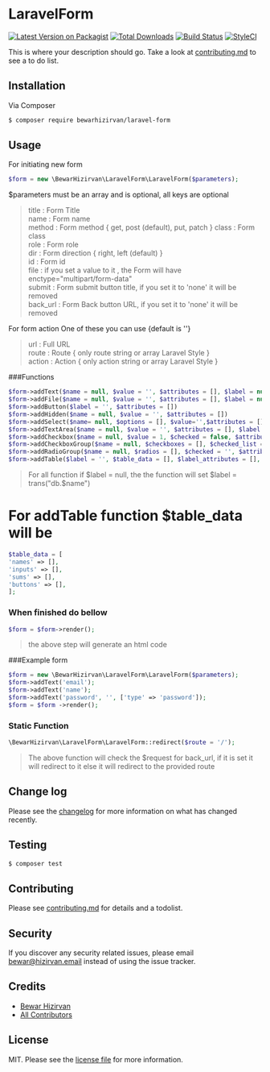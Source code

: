 # LaravelForm

[![Latest Version on Packagist][ico-version]][link-packagist]
[![Total Downloads][ico-downloads]][link-downloads]
[![Build Status][ico-travis]][link-travis]
[![StyleCI][ico-styleci]][link-styleci]

This is where your description should go. Take a look at [contributing.md](contributing.md) to see a to do list.

## Installation

Via Composer

``` bash
$ composer require bewarhizirvan/laravel-form
```

## Usage

For initiating new form
``` php
$form = new \BewarHizirvan\LaravelForm\LaravelForm($parameters);
```
$parameters must be an array and is optional, all keys are optional
>title  : Form Title  
>name	: Form name  
>method	: Form method { get, post (default), put, patch }
>class	: Form class  
>role	: Form role  
>dir    : Form direction { right, left (default) }  
>id     : Form id  
>file	: if you set a value to it , the Form will have enctype="multipart/form-data"  
>submit	: Form submit button title, if you set it to 'none' it will be removed  
>back_url	: Form Back button URL, if you set it to 'none' it will be removed
>
For form action One of these you can use {default is ''}  
>url	: Full URL  
>route	: Route { only route string or array Laravel Style }  
>action	: Action { only action string or array Laravel Style }
>

###Functions
```php
$form->addText($name = null, $value = '', $attributes = [], $label = null, $label_attributes = [], $div_attributes = [])  
$form->addFile($name = null, $value = '', $attributes = [], $label = null, $label_attributes = [], $div_attributes = [])  
$form->addButton($label = '', $attributes = [])  
$form->addHidden($name = null, $value = '', $attributes = [])  
$form->addSelect($name= null, $options = [], $value='',$attributes = [],$label=null, $label_attributes = [], $div_attributes = [])  
$form->addTextArea($name = null, $value = '', $attributes = [], $label = null, $label_attributes = [], $div_attributes = [])  
$form->addCheckbox($name = null, $value = 1, $checked = false, $attributes = [], $label = null, $label_attributes = [], $div_attributes = [])  
$form->addCheckboxGroup($name = null, $checkboxes = [], $checked_list = [], $attributes = [], $label = null, $label_attributes = [], $div_attributes = [])  
$form->addRadioGroup($name = null, $radios = [], $checked = '', $attributes = [], $label = null, $label_attributes = [], $div_attributes = [])  
$form->addTable($label = '', $table_data = [], $label_attributes = [], $table_attributes = [], $thead_attributes = [], $tbody_attributes = [], $tfoot_attributes = [], $div_attributes = [])
```
>For all function if $label = null, the the function will set $label = trans("db.$name")
# For addTable function $table_data will be
```php
$table_data = [
'names' => [],
'inputs' => [],
'sums' => [],
'buttons' => [],
];
```

### When finished do bellow
```php
$form = $form->render();
```
>the above step will generate an html code
>

###Example form
```php
$form = new \BewarHizirvan\LaravelForm\LaravelForm($parameters);
$form->addText('email');
$form->addText('name');
$form->addText('password', '', ['type' => 'password']);
$form = $form ->render();
```

### Static Function
```php
\BewarHizirvan\LaravelForm\LaravelForm::redirect($route = '/');
```
>The above function will check the $request for back_url, if it is set it will redirect to it else it will redirect to the provided route
>

## Change log

Please see the [changelog](changelog.md) for more information on what has changed recently.

## Testing

``` bash
$ composer test
```

## Contributing

Please see [contributing.md](contributing.md) for details and a todolist.

## Security

If you discover any security related issues, please email bewar@hizirvan.email instead of using the issue tracker.

## Credits

- [Bewar Hizirvan][link-author]
- [All Contributors][link-contributors]

## License

MIT. Please see the [license file](license.md) for more information.

[ico-version]: https://img.shields.io/packagist/v/bewarhizirvan/laravel-form.svg?style=flat-square
[ico-downloads]: https://img.shields.io/packagist/dt/bewarhizirvan/laravel-form.svg?style=flat-square
[ico-travis]: https://img.shields.io/travis/bewarhizirvan/laravel-form/master.svg?style=flat-square
[ico-styleci]: https://styleci.io/repos/12345678/shield

[link-packagist]: https://packagist.org/packages/bewarhizirvan/laravel-form
[link-downloads]: https://packagist.org/packages/bewarhizirvan/laravel-form
[link-travis]: https://travis-ci.org/bewarhizirvan/laravel-form
[link-styleci]: https://styleci.io/repos/12345678
[link-author]: https://github.com/bewarhizirvan
[link-contributors]: ../../contributors
